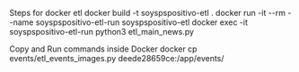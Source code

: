 Steps for docker etl
docker build -t soyspspositivo-etl .
docker run -it --rm --name  soyspspositivo-etl-run soyspspositivo-etl
docker exec -it soyspspositivo-etl-run python3 etl_main_news.py




Copy and Run commands inside Docker
docker cp events/etl_events_images.py deede28659ce:/app/events/